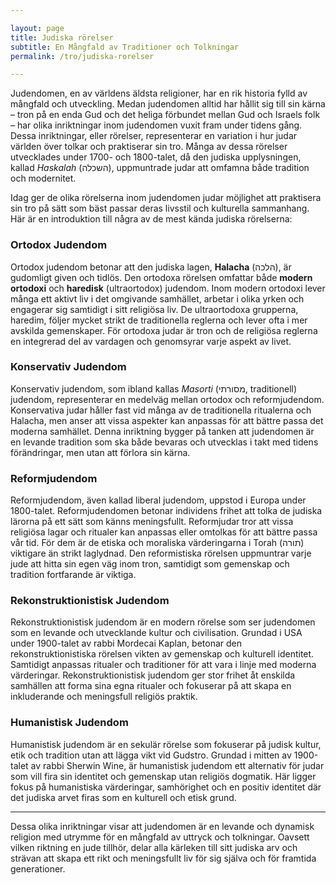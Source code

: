 ```yaml
---

layout: page  
title: Judiska rörelser  
subtitle: En Mångfald av Traditioner och Tolkningar  
permalink: /tro/judiska-rorelser  

---
```


Judendomen, en av världens äldsta religioner, har en rik historia fylld av mångfald och utveckling. Medan judendomen alltid har hållit sig till sin kärna – tron på en enda Gud och det heliga förbundet mellan Gud och Israels folk – har olika inriktningar inom judendomen vuxit fram under tidens gång. Dessa inriktningar, eller rörelser, representerar en variation i hur judar världen över tolkar och praktiserar sin tro. Många av dessa rörelser utvecklades under 1700- och 1800-talet, då den judiska upplysningen, kallad *Haskalah* (השכלה), uppmuntrade judar att omfamna både tradition och modernitet.

Idag ger de olika rörelserna inom judendomen judar möjlighet att praktisera sin tro på sätt som bäst passar deras livsstil och kulturella sammanhang. Här är en introduktion till några av de mest kända judiska rörelserna:

### Ortodox Judendom

Ortodox judendom betonar att den judiska lagen, **Halacha** (הלכה), är gudomligt given och tidlös. Den ortodoxa rörelsen omfattar både **modern ortodoxi** och **haredisk** (ultraortodox) judendom. Inom modern ortodoxi lever många ett aktivt liv i det omgivande samhället, arbetar i olika yrken och engagerar sig samtidigt i sitt religiösa liv. De ultraortodoxa grupperna, haredim, följer mycket strikt de traditionella reglerna och lever ofta i mer avskilda gemenskaper. För ortodoxa judar är tron och de religiösa reglerna en integrerad del av vardagen och genomsyrar varje aspekt av livet.

### Konservativ Judendom

Konservativ judendom, som ibland kallas *Masorti* (מסורתי, traditionell) judendom, representerar en medelväg mellan ortodox och reformjudendom. Konservativa judar håller fast vid många av de traditionella ritualerna och Halacha, men anser att vissa aspekter kan anpassas för att bättre passa det moderna samhället. Denna inriktning bygger på tanken att judendomen är en levande tradition som ska både bevaras och utvecklas i takt med tidens förändringar, men utan att förlora sin kärna.

### Reformjudendom

Reformjudendom, även kallad liberal judendom, uppstod i Europa under 1800-talet. Reformjudendomen betonar individens frihet att tolka de judiska lärorna på ett sätt som känns meningsfullt. Reformjudar tror att vissa religiösa lagar och ritualer kan anpassas eller omtolkas för att bättre passa vår tid. För dem är de etiska och moraliska värderingarna i Torah (תורה) viktigare än strikt laglydnad. Den reformistiska rörelsen uppmuntrar varje jude att hitta sin egen väg inom tron, samtidigt som gemenskap och tradition fortfarande är viktiga.

### Rekonstruktionistisk Judendom

Rekonstruktionistisk judendom är en modern rörelse som ser judendomen som en levande och utvecklande kultur och civilisation. Grundad i USA under 1900-talet av rabbi Mordecai Kaplan, betonar den rekonstruktionistiska rörelsen vikten av gemenskap och kulturell identitet. Samtidigt anpassas ritualer och traditioner för att vara i linje med moderna värderingar. Rekonstruktionistisk judendom ger stor frihet åt enskilda samhällen att forma sina egna ritualer och fokuserar på att skapa en inkluderande och meningsfull religiös praktik.

### Humanistisk Judendom

Humanistisk judendom är en sekulär rörelse som fokuserar på judisk kultur, etik och tradition utan att lägga vikt vid Gudstro. Grundad i mitten av 1900-talet av rabbi Sherwin Wine, är humanistisk judendom ett alternativ för judar som vill fira sin identitet och gemenskap utan religiös dogmatik. Här ligger fokus på humanistiska värderingar, samhörighet och en positiv identitet där det judiska arvet firas som en kulturell och etisk grund.

---

Dessa olika inriktningar visar att judendomen är en levande och dynamisk religion med utrymme för en mångfald av uttryck och tolkningar. Oavsett vilken riktning en jude tillhör, delar alla kärleken till sitt judiska arv och strävan att skapa ett rikt och meningsfullt liv för sig själva och för framtida generationer.
